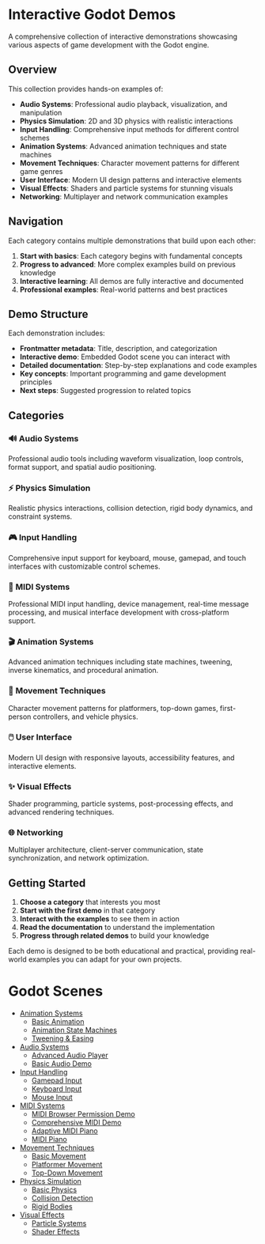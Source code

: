 # Interactive Godot Demos

A comprehensive collection of interactive demonstrations showcasing various aspects of game development with the Godot engine.

## Overview

This collection provides hands-on examples of:
- **Audio Systems**: Professional audio playback, visualization, and manipulation
- **Physics Simulation**: 2D and 3D physics with realistic interactions
- **Input Handling**: Comprehensive input methods for different control schemes
- **Animation Systems**: Advanced animation techniques and state machines
- **Movement Techniques**: Character movement patterns for different game genres
- **User Interface**: Modern UI design patterns and interactive elements
- **Visual Effects**: Shaders and particle systems for stunning visuals
- **Networking**: Multiplayer and network communication examples

## Navigation

Each category contains multiple demonstrations that build upon each other:

1. **Start with basics**: Each category begins with fundamental concepts
2. **Progress to advanced**: More complex examples build on previous knowledge
3. **Interactive learning**: All demos are fully interactive and documented
4. **Professional examples**: Real-world patterns and best practices

## Demo Structure

Each demonstration includes:
- **Frontmatter metadata**: Title, description, and categorization
- **Interactive demo**: Embedded Godot scene you can interact with
- **Detailed documentation**: Step-by-step explanations and code examples
- **Key concepts**: Important programming and game development principles
- **Next steps**: Suggested progression to related topics

## Categories

### 🔊 Audio Systems
Professional audio tools including waveform visualization, loop controls, format support, and spatial audio positioning.

### ⚡ Physics Simulation  
Realistic physics interactions, collision detection, rigid body dynamics, and constraint systems.

### 🎮 Input Handling
Comprehensive input support for keyboard, mouse, gamepad, and touch interfaces with customizable control schemes.

### 🎹 MIDI Systems
Professional MIDI input handling, device management, real-time message processing, and musical interface development with cross-platform support.

### 🎬 Animation Systems
Advanced animation techniques including state machines, tweening, inverse kinematics, and procedural animation.

### 🏃 Movement Techniques
Character movement patterns for platformers, top-down games, first-person controllers, and vehicle physics.

### 🖱️ User Interface
Modern UI design with responsive layouts, accessibility features, and interactive elements.

### ✨ Visual Effects
Shader programming, particle systems, post-processing effects, and advanced rendering techniques.

### 🌐 Networking
Multiplayer architecture, client-server communication, state synchronization, and network optimization.

## Getting Started

1. **Choose a category** that interests you most
2. **Start with the first demo** in that category
3. **Interact with the examples** to see them in action
4. **Read the documentation** to understand the implementation
5. **Progress through related demos** to build your knowledge

Each demo is designed to be both educational and practical, providing real-world examples you can adapt for your own projects.

# Godot Scenes

<!-- start-replace-subnav -->
* [Animation Systems](/gdEmbed/scenes/animation/)
    * [Basic Animation](/gdEmbed/scenes/animation/basic_animation/)
    * [Animation State Machines](/gdEmbed/scenes/animation/state_machines/)
    * [Tweening & Easing](/gdEmbed/scenes/animation/tweening/)
* [Audio Systems](/gdEmbed/scenes/audio/)
    * [Advanced Audio Player](/gdEmbed/scenes/audio/advance_audioplayer/)
    * [Basic Audio Demo](/gdEmbed/scenes/audio/basic_audio/)
* [Input Handling](/gdEmbed/scenes/input/)
    * [Gamepad Input](/gdEmbed/scenes/input/gamepad_input/)
    * [Keyboard Input](/gdEmbed/scenes/input/keyboard_input/)
    * [Mouse Input](/gdEmbed/scenes/input/mouse_input/)
* [MIDI Systems](/gdEmbed/scenes/midi/)
    * [MIDI Browser Permission Demo](/gdEmbed/scenes/midi/browser_permission/)
    * [Comprehensive MIDI Demo](/gdEmbed/scenes/midi/comprehensive_midi_demo/)
    * [Adaptive MIDI Piano](/gdEmbed/scenes/midi/piano_adaptive/)
    * [MIDI Piano](/gdEmbed/scenes/midi/piano/)
* [Movement Techniques](/gdEmbed/scenes/movement/)
    * [Basic Movement](/gdEmbed/scenes/movement/basic_movement/)
    * [Platformer Movement](/gdEmbed/scenes/movement/platformer_movement/)
    * [Top-Down Movement](/gdEmbed/scenes/movement/top_down_movement/)
* [Physics Simulation](/gdEmbed/scenes/physics/)
    * [Basic Physics](/gdEmbed/scenes/physics/basic_physics/)
    * [Collision Detection](/gdEmbed/scenes/physics/collision_detection/)
    * [Rigid Bodies](/gdEmbed/scenes/physics/rigid_bodies/)
* [Visual Effects](/gdEmbed/scenes/visual_effects/)
    * [Particle Systems](/gdEmbed/scenes/visual_effects/particle_systems/)
    * [Shader Effects](/gdEmbed/scenes/visual_effects/shader_effects/)
<!-- end-replace-subnav -->
